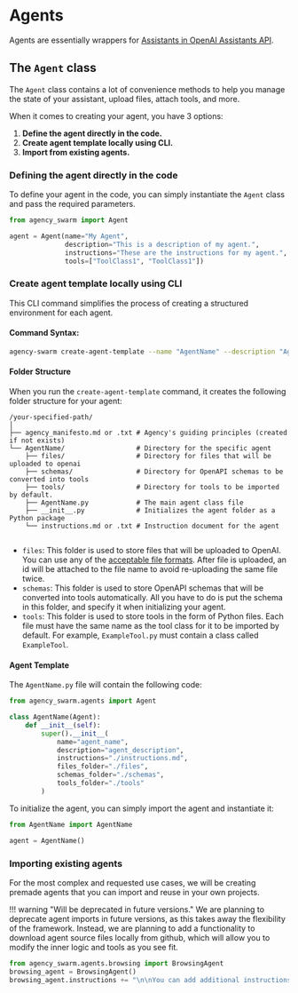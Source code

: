 # Agents

Agents are essentially wrappers for [Assistants in OpenAI Assistants API](https://platform.openai.com/docs/assistants/how-it-works/creating-assistants). 


## The `Agent` class

The `Agent` class contains a lot of convenience methods to help you manage the state of your assistant, upload files, attach tools, and more.

When it comes to creating your agent, you have 3 options:

1. **Define the agent directly in the code.**
2. **Create agent template locally using CLI.**
3. **Import from existing agents.**

### Defining the agent directly in the code

To define your agent in the code, you can simply instantiate the `Agent` class and pass the required parameters. 

```python
from agency_swarm import Agent

agent = Agent(name="My Agent",
              description="This is a description of my agent.",
              instructions="These are the instructions for my agent.",
              tools=["ToolClass1", "ToolClass1"])
```

### Create agent template locally using CLI

This CLI command simplifies the process of creating a structured environment for each agent.

#### **Command Syntax:**

```bash
agency-swarm create-agent-template --name "AgentName" --description "Agent Description" [--path "/path/to/directory"] [--use_txt]
```

#### Folder Structure

When you run the `create-agent-template` command, it creates the following folder structure for your agent:

```
/your-specified-path/
│
├── agency_manifesto.md or .txt # Agency's guiding principles (created if not exists)
└── AgentName/                  # Directory for the specific agent
    ├── files/                  # Directory for files that will be uploaded to openai
    ├── schemas/                # Directory for OpenAPI schemas to be converted into tools
    ├── tools/                  # Directory for tools to be imported by default. 
    ├── AgentName.py            # The main agent class file
    ├── __init__.py             # Initializes the agent folder as a Python package
    └── instructions.md or .txt # Instruction document for the agent
    
```

- `files`: This folder is used to store files that will be uploaded to OpenAI. You can use any of the [acceptable file formats](https://platform.openai.com/docs/assistants/tools/supported-files). After file is uploaded, an id will be attached to the file name to avoid re-uploading the same file twice.
- `schemas`: This folder is used to store OpenAPI schemas that will be converted into tools automatically. All you have to do is put the schema in this folder, and specify it when initializing your agent.
- `tools`: This folder is used to store tools in the form of Python files. Each file must have the same name as the tool class for it to be imported by default. For example, `ExampleTool.py` must contain a class called `ExampleTool`.

#### Agent Template 

The `AgentName.py` file will contain the following code:

```python
from agency_swarm.agents import Agent

class AgentName(Agent):
    def __init__(self):
        super().__init__(
            name="agent_name",
            description="agent_description",
            instructions="./instructions.md",
            files_folder="./files",
            schemas_folder="./schemas",
            tools_folder="./tools"
        )
```

To initialize the agent, you can simply import the agent and instantiate it:

```python
from AgentName import AgentName

agent = AgentName()
```

### Importing existing agents

For the most complex and requested use cases, we will be creating premade agents that you can import and reuse in your own projects. 

!!! warning "Will be deprecated in future versions."
    We are planning to deprecate agent imports in future versions, as this takes away the flexibility of the framework. Instead, we are planning to add a functionality to download agent source files locally from github, which will allow you to modify the inner logic and tools as you see fit.

```py
from agency_swarm.agents.browsing import BrowsingAgent
browsing_agent = BrowsingAgent()
browsing_agent.instructions += "\n\nYou can add additional instructions here."
```